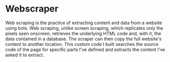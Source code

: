 # Webscraper
Web scraping is the practice of extracting content and data from a website using bots. Web scraping, unlike screen scraping, which replicates only the pixels seen onscreen, retrieves the underlying HTML code and, with it, the data contained in a database. The scraper can then copy the full website's content to another location. This custom code I built searches the source code of the page for specific parts I've defined and extracts the content I've asked it to extract.
